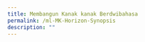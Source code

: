 ```yaml
---
title: Membangun Kanak kanak Berdwibahasa
permalink: /ml-MK-Horizon-Synopsis
description: ""
---
```

